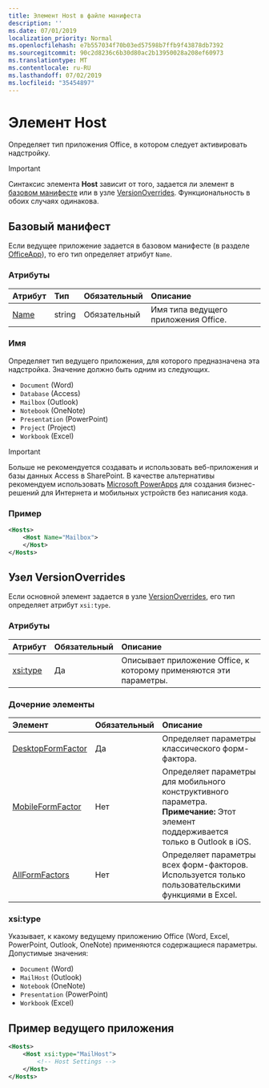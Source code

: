 ```yaml
---
title: Элемент Host в файле манифеста
description: ''
ms.date: 07/01/2019
localization_priority: Normal
ms.openlocfilehash: e7b557034f70b03ed57598b7ffb9f43878db7392
ms.sourcegitcommit: 90c2d8236c6b30d80ac2b13950028a208ef60973
ms.translationtype: MT
ms.contentlocale: ru-RU
ms.lasthandoff: 07/02/2019
ms.locfileid: "35454897"
---
```

# <a name="host-element"></a>Элемент Host

Определяет тип приложения Office, в котором следует активировать надстройку.

> [!IMPORTANT] 
> Синтаксис элемента **Host** зависит от того, задается ли элемент в [базовом манифесте](#basic-manifest) или в узле [VersionOverrides](#versionoverrides-node). Функциональность в обоих случаях одинакова.  

## <a name="basic-manifest"></a>Базовый манифест

Если ведущее приложение задается в базовом манифесте (в разделе [OfficeApp](officeapp.md)), то его тип определяет атрибут `Name`.

### <a name="attributes"></a>Атрибуты

| Атрибут     | Тип   | Обязательный | Описание                                      |
|:--------------|:-------|:---------|:-------------------------------------------------|
| [Name](#name) | string | Обязательный | Имя типа ведущего приложения Office. |

### <a name="name"></a>Имя

Определяет тип ведущего приложения, для которого предназначена эта надстройка. Значение должно быть одним из следующих.

- `Document` (Word)
- `Database` (Access)
- `Mailbox` (Outlook)
- `Notebook` (OneNote)
- `Presentation` (PowerPoint)
- `Project` (Project)
- `Workbook` (Excel)

> [!IMPORTANT]
> Больше не рекомендуется создавать и использовать веб-приложения и базы данных Access в SharePoint. В качестве альтернативы рекомендуем использовать [Microsoft PowerApps](https://powerapps.microsoft.com/) для создания бизнес-решений для Интернета и мобильных устройств без написания кода.

### <a name="example"></a>Пример

```xml
<Hosts>
    <Host Name="Mailbox">
    </Host>
</Hosts>
```

## <a name="versionoverrides-node"></a>Узел VersionOverrides

Если основной элемент задается в узле [VersionOverrides](versionoverrides.md), его тип определяет атрибут `xsi:type`. 

### <a name="attributes"></a>Атрибуты

|  Атрибут  |  Обязательный  |  Описание  |
|:-----|:-----|:-----|
|  [xsi:type](#xsitype)  |  Да  | Описывает приложение Office, к которому применяются эти параметры.|

### <a name="child-elements"></a>Дочерние элементы

|  Элемент |  Обязательный  |  Описание  |
|:-----|:-----|:-----|
|  [DesktopFormFactor](desktopformfactor.md)    |  Да   |  Определяет параметры классического форм-фактора. |
|  [MobileFormFactor](mobileformfactor.md)    |  Нет   |  Определяет параметры для мобильного конструктивного параметра. **Примечание:** Этот элемент поддерживается только в Outlook в iOS. |
|  [AllFormFactors](allformfactors.md)    |  Нет   |  Определяет параметры всех форм-факторов. Используется только пользовательскими функциями в Excel. |

### <a name="xsitype"></a>xsi:type

Указывает, к какому ведущему приложению Office (Word, Excel, PowerPoint, Outlook, OneNote) применяются содержащиеся параметры. Допустимые значения:

- `Document` (Word)
- `MailHost` (Outlook)
- `Notebook` (OneNote)
- `Presentation` (PowerPoint)
- `Workbook` (Excel)

## <a name="host-example"></a>Пример ведущего приложения 

```xml
<Hosts>
    <Host xsi:type="MailHost">
        <!-- Host Settings -->
    </Host>
</Hosts>
```
